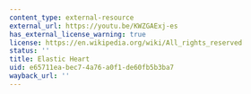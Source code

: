 ```yaml
---
content_type: external-resource
external_url: https://youtu.be/KWZGAExj-es
has_external_license_warning: true
license: https://en.wikipedia.org/wiki/All_rights_reserved
status: ''
title: Elastic Heart
uid: e65711ea-bec7-4a76-a0f1-de60fb5b3ba7
wayback_url: ''
---
```

